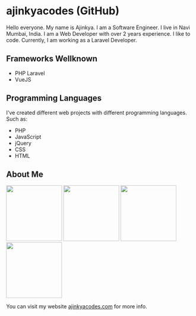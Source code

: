 # ajinkyacodes (GitHub)

Hello everyone. My name is Ajinkya. I am a Software Engineer. I live in Navi Mumbai, India. I am a Web Developer with over 2 years experience. I like to code. Currently, I am working as a Laravel Developer.

## Frameworks Wellknown
- PHP Laravel
- VueJS

## Programming Languages

I've created different web projects with different programming languages. Such as:

- PHP
- JavaScript
- jQuery
- CSS
- HTML

## About Me

<a href="https://ajinkyacodes.com" target="_blank" title ="ajinkyacodes"><img src="https://www.ajinkyacodes.com/assets/images/wfh.png" width="150"></a>
<a href="https://ajinkyacodes.com" target="_blank" title ="ajinkyacodes"><img src="https://www.ajinkyacodes.com/assets/images/busy.png" width="150"></a>
<a href="https://ajinkyacodes.com" target="_blank" title ="ajinkyacodes"><img src="https://www.ajinkyacodes.com/assets/images/working-late.png" width="150"></a>
<a href="https://ajinkyacodes.com" target="_blank" title ="ajinkyacodes"><img src="https://www.ajinkyacodes.com/assets/images/good-week.png" width="150"></a>

<p>You can visit my website <a href="https://ajinkyacodes.com" target="_blank">ajinkyacodes.com</a> for more info.</p>
